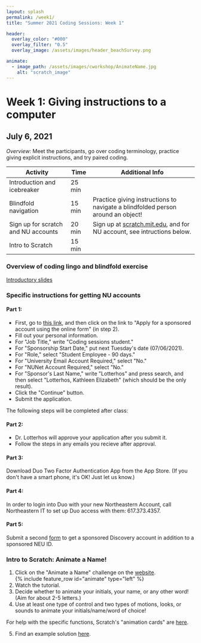 ```yaml
---
layout: splash
permalink: /week1/
title: "Summer 2021 Coding Sessions: Week 1"

header:
  overlay_color: "#000"
  overlay_filter: "0.5"
  overlay_image: /assets/images/header_beachSurvey.png

animate:
  - image_path: /assets/images/cworkshop/AnimateName.jpg
    alt: "scratch_image"
---
```


# Week 1: Giving instructions to a computer
## July 6, 2021

*Overview:* Meet the participants, go over coding terminology, practice giving explicit instructions, and try paired coding.

| Activity | Time | Additional Info |
| ---- | ---- | ----- |
| Introduction and icebreaker | 25 min | |
| Blindfold navigation | 15 min | Practice giving instructions to navigate a blindfolded person around an object! |
| Sign up for scratch and NU accounts | 20 min | Sign up at <a href="https://scratch.mit.edu/" target="_blank">scratch.mit.edu</a>, and for NU account, see intructions below. |
| Intro to Scratch | 15 min | |

### Overview of coding lingo and blindfold exercise

<a href="https://docs.google.com/presentation/d/1vjGZ8xC2mJlAUy8r8tNwISR0Lf9UU7PfLSXcRUaK4NM" target="_blank">Introductory slides</a>

### Specific instructions for getting NU accounts

#### Part 1:
* First, go to <a href="https://service.northeastern.edu/tech?id=kb_article&sys_id=4c274bc71b28701026c26391b24bcbba#_ga=2.261705037.1569047752.1624901675-419605191.1623692929" target="_blank">this link</a>, and then click on the link to "Apply for a sponsored account using the online form" (in step 2).
* Fill out your personal information.
* For "Job Title," write "Coding sessions student."
* For "Sponsorship Start Date," put next Tuesday's date (07/06/2021).
* For "Role," select "Student Employee - 90 days."
* For "University Email Account Required," select "No."
* For "NUNet Account Required," select "No."
* For "Sponsor's Last Name," write "Lotterhos" and press search, and then select "Lotterhos, Kathleen Elizabeth" (which should be the only result).
* Click the "Continue" button.
* Submit the application.

The following steps will be completed after class:

#### Part 2: 
* Dr. Lotterhos will approve your application after you submit it.
* Follow the steps in any emails you recieve after approval.

#### Part 3: 
Download Duo Two Factor Authentication App from the App Store. (If you don't have a smart phone, it's OK! Just let us know.)

#### Part 4: 
In order to login into Duo with your new Northeastern Account, call Northeastern IT to set up Duo access with them: 617.373.4357.

#### Part 5: 
Submit a second 
<a href="https://bit.ly/NURC-AccessRequest" target="_blank">form</a> to get a sponsored Discovery account in addition to a sponsored NEU ID.

### Intro to Scratch: Animate a Name!
1) Click on the "Animate a Name" challenge on the 
<a href="https://scratch.mit.edu/projects/editor/?tutorial=all" target="_blank">website</a>.  
{% include feature_row id="animate" type="left" %}
2) Watch the tutorial.  
3) Decide whether to animate your initials, your name, or any other word! (Aim for about 2-5 letters.)  
4) Use at least one type of control and two types of motions, looks, or sounds to animate your initials/name/word of choice!

For help with the specific functions, Scratch's "animation cards" are 
<a href="https://resources.scratch.mit.edu/www/cards/en/animation-cards.pdf" target="_blank">here</a>.

5) Find an example solution 
<a href="https://docs.google.com/presentation/d/1-4M9wwLV_yvjNyw_EZ_fkfKdy-XaWmbhYlPpCokanXU/edit?usp=sharing" target="_blank">here</a>.
